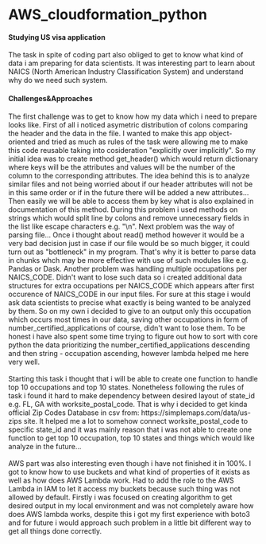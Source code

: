 # AWS_cloudformation_python
<h4>Studying US visa application</h4>
The task in spite of coding part also obliged to get to know what kind of data i am preparing for data scientists. It was interesting part to learn about NAICS (North American Industry Classification System) and understand why do we need such system. <br/>
<h4>Challenges&Approaches</h4>
The first challenge was to get to know how my data which i need to prepare looks like. First of all i noticed asymetric distribution of colons comparing the header and the data in the file. I wanted to make this app object-oriented and tried as much as rules of the task were allowing me to make this code reusable taking into cosideration "explicitly over implicitly". So my initial idea was to create method get_header() which would return dictionary where keys will be the attributes and values will be the number of the column to the corresponding attributes. The idea behind this is to analyze similar files and not being worried about if our header attributes will not be in this same order or if in the future there will be added a new attributes... Then easily we will be able to access them by key what is also explained in documentation of this method. During this problem i used methods on strings which would split line by colons and remove unnecessary fields in the list like escape characters e.g. "\n". Next problem was the way of parsing file... Once i thought about read() method however it would be a very bad decision just in case if our file would be so much bigger, it could turn out as "bottleneck" in my program. That's why it is better to parse data in chunks whch may be more effective with use of such modules like e.g. Pandas or Dask. Another problem was handling multiple occupations per NAICS_CODE. Didn't want to lose such data so i created additional data structures for extra occupations per NAICS_CODE which appears
after first occurence of NAICS_CODE in our input files. For sure at this stage i would ask data scientists to precise
what exactly is being wanted to be analyzed by them. So on my own i decided to give to an output only this occupation which occurs
most times in our data, saving other occupations in form of number_certified_applications of course, didn't want to 
lose them. To be honest i have also spent some time trying to figure out how to sort with core python the data prioritizing
the number_certified_applications descending and then string - occupation ascending, however lambda helped me here very well.
<br/><br/>
Starting this task i thought that i will be able to create one function to handle top 10 occupations and top 10 states.
Nonetheless following the rules of task i found it hard to make dependency between desired layout of state_id e.g. FL, GA with 
worksite_postal_code. That is why i decided to get kinda official Zip Codes Database in csv from: https://simplemaps.com/data/us-zips site.
It helped me a lot to somehow connect worksite_postal_code to specific state_id and it was mainly reason that i was not able
to create one function to get top 10 occupation, top 10 states and things which would like analyze in the future...
<br/><br/>
AWS part was also interesting even though i have not finished it in 100%. I got to know how to use buckets and what kind
of properties of it exists as well as how does AWS Lambda work. Had to add the role to the AWS Lambda in IAM to let it access my buckets because such thing was not allowed by default. Firstly i was focused on creating algorithm to get desired
output in my local environment and was not completely aware how does AWS lambda works, despite this i got my first experience
with boto3 and for future i would approach such problem in a little bit different way to get all things done correctly.
